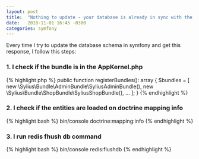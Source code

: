 ```yaml
---
layout: post
title:  "Nothing to update - your database is already in sync with the current entity metadata"
date:   2018-11-01 16:45 -0300
categories: symfony
---
```


Every time I try to update the database schema in symfony and get this response, I follow this steps:

### 1. I check if the bundle is in the AppKernel.php
{% highlight php %}
public function registerBundles(): array
{
    $bundles = [
        new \Sylius\Bundle\AdminBundle\SyliusAdminBundle(),
        new \Sylius\Bundle\ShopBundle\SyliusShopBundle(),
        ...
    ];
}
{% endhighlight %}
### 2. I check if the entities are loaded on doctrine mapping info
{% highlight bash %}
bin/console doctrine:mapping:info
{% endhighlight %}
### 3. I run redis fhush db command
{% highlight bash %}
bin/console redis:flushdb
{% endhighlight %}
